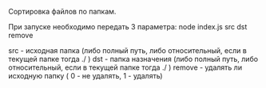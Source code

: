 Сортировка файлов по папкам.

При запуске необходимо передать 3 параметра:
node index.js src dst remove

src - исходная папка (либо полный путь, либо относительный, если в текущей папке тогда ./ )
dst - папка назначения (либо полный путь, либо относительный, если в текущей папке тогда ./ )
remove - удалять ли исходную папку ( 0 - не удалять, 1 - удалять)
